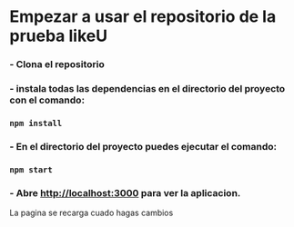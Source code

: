 # Empezar a usar el repositorio de la prueba likeU

### - Clona el repositorio

### - instala todas las dependencias en el directorio del proyecto con el comando:

### `npm install`

### - En el directorio del proyecto puedes ejecutar el comando:

### `npm start`

### - Abre [http://localhost:3000](http://localhost:3000) para ver la aplicacion.

 La pagina se recarga cuado hagas cambios
